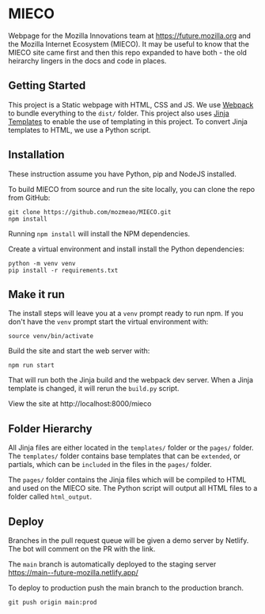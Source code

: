 # MIECO
Webpage for the Mozilla Innovations team at https://future.mozilla.org and the Mozilla Internet Ecosystem (MIECO). It may be useful to know that the MIECO site came first and then this repo expanded to have both - the old heirarchy lingers in the docs and code in places.

## Getting Started

This project is a Static webpage with HTML, CSS and JS. We use [Webpack](https://webpack.js.org/) to bundle everything to the `dist/` folder. This project also uses [Jinja Templates](https://jinja.palletsprojects.com/en/3.1.x/) to enable the use of templating in this project. To convert Jinja templates to HTML, we use a Python script.

## Installation
These instruction assume you have Python, pip and NodeJS installed.

To build MIECO from source and run the site locally, you can
clone the repo from GitHub:

```
git clone https://github.com/mozmeao/MIECO.git
npm install
```

Running `npm install` will install the NPM dependencies.

Create a virtual environment and install install the Python dependencies:

```
python -m venv venv
pip install -r requirements.txt
```

## Make it run

The install steps will leave you at a `venv` prompt ready to run npm. If you don't have the `venv` prompt start the virtual environment with:

```
source venv/bin/activate
```

Build the site and start the web server with:

```
npm run start
```

That will run both the Jinja build and the webpack dev server. When a Jinja template is changed, it will rerun the `build.py` script.

View the site at http://localhost:8000/mieco

## Folder Hierarchy  

All Jinja files are either located in the `templates/` folder or the `pages/` folder.
The `templates/` folder contains base templates that can be `extended`, or partials, which can be `included` in the files in the `pages/` folder.

The `pages/` folder contains the Jinja files which will be compiled to HTML and used on the MIECO site. The Python script will output all HTML files to a folder called `html_output`.


## Deploy

Branches in the pull request queue will be given a demo server by Netlify. The bot will comment on the PR with the link.

The `main` branch is automatically deployed to the staging server https://main--future-mozilla.netlify.app/

To deploy to production push the main branch to the production branch.

```
git push origin main:prod
```

